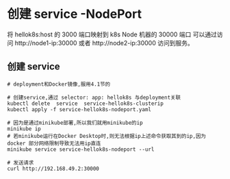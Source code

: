 # 创建 service -NodePort

将 hellok8s:host 的 3000 端口映射到 k8s Node 机器的 30000 端口
可以通过访问 http://node1-ip:30000 或者 http://node2-ip:30000 访问到服务。

## 创建 service

    # deployment和Docker镜像,服用4.1节的

    # 创建service,通过 selector: app: hellok8s 与deployment关联
    kubectl delete  service  service-hellok8s-clusterip
    kubectl apply -f service-hellok8s-nodeport.yaml

    # 因为是通过minikube部署,所以我们就用minikube的ip
    minikube ip
    # 若minikube运行在Docker Desktop时,则无法根据ip上述命令获取其到的ip,因为 docker 部分网络限制导致无法用ip直连
    minikube service service-hellok8s-nodeport --url

    # 发送请求
    curl http://192.168.49.2:30000

